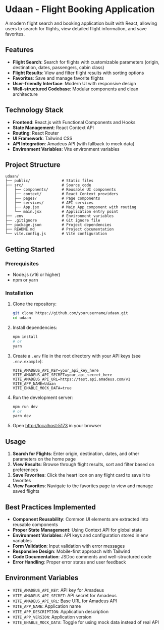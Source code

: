 # Udaan - Flight Booking Application

A modern flight search and booking application built with React, allowing users to search for flights, view detailed flight information, and save favorites.

## Features

- **Flight Search**: Search for flights with customizable parameters (origin, destination, dates, passengers, cabin class)
- **Flight Results**: View and filter flight results with sorting options
- **Favorites**: Save and manage favorite flights
- **User-friendly Interface**: Modern UI with responsive design
- **Well-structured Codebase**: Modular components and clean architecture

## Technology Stack

- **Frontend**: React.js with Functional Components and Hooks
- **State Management**: React Context API
- **Routing**: React Router
- **UI Framework**: Tailwind CSS
- **API Integration**: Amadeus API (with fallback to mock data)
- **Environment Variables**: Vite environment variables

## Project Structure

```
udaan/
├── public/              # Static files
├── src/                 # Source code
│   ├── components/      # Reusable UI components
│   ├── context/         # React Context providers
│   ├── pages/           # Page components
│   ├── services/        # API services
│   ├── App.jsx          # Main App component with routing
│   └── main.jsx         # Application entry point
├── .env                 # Environment variables
├── .gitignore           # Git ignore file
├── package.json         # Project dependencies
├── README.md            # Project documentation
└── vite.config.js       # Vite configuration
```

## Getting Started

### Prerequisites

- Node.js (v16 or higher)
- npm or yarn

### Installation

1. Clone the repository:
   ```bash
   git clone https://github.com/yourusername/udaan.git
   cd udaan
   ```

2. Install dependencies:
   ```bash
   npm install
   # or
   yarn
   ```

3. Create a `.env` file in the root directory with your API keys (see `.env.example`):
   ```
   VITE_AMADEUS_API_KEY=your_api_key_here
   VITE_AMADEUS_API_SECRET=your_api_secret_here
   VITE_AMADEUS_API_URL=https://test.api.amadeus.com/v1
   VITE_APP_NAME=Udaan
   VITE_ENABLE_MOCK_DATA=true
   ```

4. Run the development server:
   ```bash
   npm run dev
   # or
   yarn dev
   ```

5. Open [http://localhost:5173](http://localhost:5173) in your browser

## Usage

1. **Search for Flights**: Enter origin, destination, dates, and other parameters on the home page
2. **View Results**: Browse through flight results, sort and filter based on preferences
3. **Save Favorites**: Click the heart icon on any flight card to save it to favorites
4. **View Favorites**: Navigate to the favorites page to view and manage saved flights

## Best Practices Implemented

- **Component Reusability**: Common UI elements are extracted into reusable components
- **Proper State Management**: Using Context API for global state
- **Environment Variables**: API keys and configuration stored in env variables
- **Form Validation**: Input validation with error messages
- **Responsive Design**: Mobile-first approach with Tailwind
- **Code Documentation**: JSDoc comments and well-structured code
- **Error Handling**: Proper error states and user feedback

## Environment Variables

- `VITE_AMADEUS_API_KEY`: API key for Amadeus
- `VITE_AMADEUS_API_SECRET`: API secret for Amadeus
- `VITE_AMADEUS_API_URL`: Base URL for Amadeus API
- `VITE_APP_NAME`: Application name
- `VITE_APP_DESCRIPTION`: Application description
- `VITE_APP_VERSION`: Application version
- `VITE_ENABLE_MOCK_DATA`: Toggle for using mock data instead of real API
